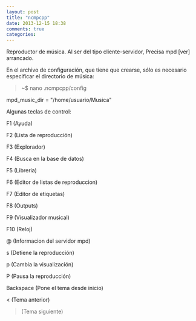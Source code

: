 ```yaml
---
layout: post
title: "ncmpcpp"
date: 2013-12-15 18:38
comments: true
categories: 
---
```

Reproductor de música. Al ser del tipo cliente-servidor, Precisa mpd [ver] arrancado.

En el archivo de configuración, que tiene que crearse, sólo es necesario especificar el directorio de música:

>~$ nano .ncmpcpp/config

mpd_music_dir = "/home/usuario/Musica"

Algunas teclas de control:

F1 (Ayuda)

F2 (Lista de reproducción)

F3 (Explorador)

F4 (Busca en la base de datos)

F5 (Libreria)

F6 (Editor de listas de reproduccion)

F7 (Editor de etiquetas)

F8 (Outputs)

F9 (Visualizador musical)

F10 (Reloj)

@ (Informacion del servidor mpd)

s (Detiene la reproducción)

p (Cambia la visualización)

P (Pausa la reproducción)

Backspace (Pone el tema desde inicio)

< (Tema anterior)

> (Tema siguiente)

